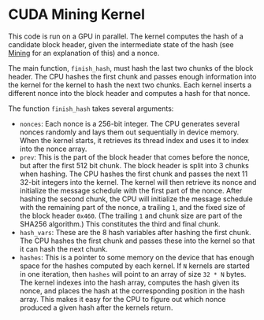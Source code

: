 # CUDA Mining Kernel

This code is run on a GPU in parallel. The kernel computes the hash of a candidate block header, given the intermediate state of the hash (see [Mining](../docs/Mining.md#optimizations) for an explanation of this) and a nonce.

The main function, `finish_hash`, must hash the last two chunks of the block header. The CPU hashes the first chunk and passes enough information into the kernel for the kernel to hash the next two chunks. Each kernel inserts a different nonce into the block header and computes a hash for that nonce.

The function `finish_hash` takes several arguments:

- `nonces`: Each nonce is a 256-bit integer. The CPU generates several nonces randomly and lays them out sequentially in device memory. When the kernel starts, it retrieves its thread index and uses it to index into the nonce array.
- `prev`: This is the part of the block header that comes before the nonce, but after the first 512 bit chunk. The block header is split into 3 chunks when hashing. The CPU hashes the first chunk and passes the next 11 32-bit integers into the kernel. The kernel will then retrieve its nonce and initialize the message schedule with the first part of the nonce. After hashing the second chunk, the CPU will initialize the message schedule with the remaining part of the nonce, a trailing `1`, and the fixed size of the block header `0x460`. (The trailing `1` and chunk size are part of the SHA256 algorithm.) This constitutes the third and final chunk.
- `hash_vars`: These are the 8 hash variables after hashing the first chunk. The CPU hashes the first chunk and passes these into the kernel so that it can hash the next chunk.
- `hashes`: This is a pointer to some memory on the device that has enough space for the hashes computed by each kernel. If `N` kernels are started in one iteration, then `hashes` will point to an array of size `32 * N` bytes. The kernel indexes into the hash array, computes the hash given its nonce, and places the hash at the corresponding position in the hash array. This makes it easy for the CPU to figure out which nonce produced a given hash after the kernels return.
